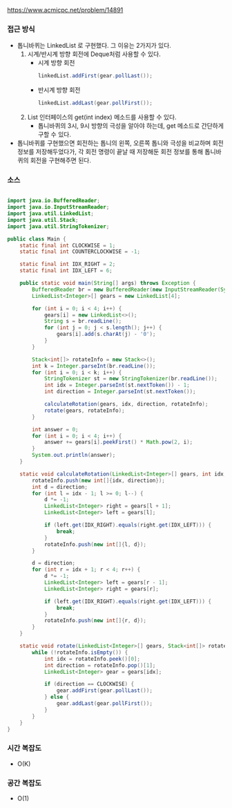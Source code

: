 https://www.acmicpc.net/problem/14891


### 접근 방식

- 톱니바퀴는 LinkedList 로 구현했다. 그 이유는 2가지가 있다.
    1. 시계/반시계 방향 회전에 Deque처럼 사용할 수 있다.
       - 시계 방향 회전
         ```java
         linkedList.addFirst(gear.pollLast());
         ```
        - 반시계 방향 회전
          ```java
          linkedList.addLast(gear.pollFirst());
          ```
    2. List 인터페이스의 get(int index) 메소드를 사용할 수 있다.
        - 톱니바퀴의 3시, 9시 방향의 극성을 알아야 하는데, get 메소드로 간단하게 구할 수 있다.
- 톱니바퀴를 구현했으면 회전하는 톱니의 왼쪽, 오른쪽 톱니와 극성을 비교하며 회전 정보를 저장해두었다가, 각 회전 명령이 끝날 때 저장해둔 회전 정보를 통해 톱니바퀴의 회전을 구현해주면 된다.

### 소스
```java

import java.io.BufferedReader;
import java.io.InputStreamReader;
import java.util.LinkedList;
import java.util.Stack;
import java.util.StringTokenizer;

public class Main {
    static final int CLOCKWISE = 1;
    static final int COUNTERCLOCKWISE = -1;

    static final int IDX_RIGHT = 2;
    static final int IDX_LEFT = 6;

    public static void main(String[] args) throws Exception {
        BufferedReader br = new BufferedReader(new InputStreamReader(System.in));
        LinkedList<Integer>[] gears = new LinkedList[4];

        for (int i = 0; i < 4; i++) {
            gears[i] = new LinkedList<>();
            String s = br.readLine();
            for (int j = 0; j < s.length(); j++) {
                gears[i].add(s.charAt(j) - '0');
            }
        }

        Stack<int[]> rotateInfo = new Stack<>();
        int k = Integer.parseInt(br.readLine());
        for (int i = 0; i < k; i++) {
            StringTokenizer st = new StringTokenizer(br.readLine());
            int idx = Integer.parseInt(st.nextToken()) - 1;
            int direction = Integer.parseInt(st.nextToken());

            calculateRotation(gears, idx, direction, rotateInfo);
            rotate(gears, rotateInfo);
        }

        int answer = 0;
        for (int i = 0; i < 4; i++) {
            answer += gears[i].peekFirst() * Math.pow(2, i);
        }
        System.out.println(answer);
    }

    static void calculateRotation(LinkedList<Integer>[] gears, int idx, int direction, Stack<int[]> rotateInfo) {
        rotateInfo.push(new int[]{idx, direction});
        int d = direction;
        for (int l = idx - 1; l >= 0; l--) {
            d *= -1;
            LinkedList<Integer> right = gears[l + 1];
            LinkedList<Integer> left = gears[l];

            if (left.get(IDX_RIGHT).equals(right.get(IDX_LEFT))) {
                break;
            }
            rotateInfo.push(new int[]{l, d});
        }

        d = direction;
        for (int r = idx + 1; r < 4; r++) {
            d *= -1;
            LinkedList<Integer> left = gears[r - 1];
            LinkedList<Integer> right = gears[r];

            if (left.get(IDX_RIGHT).equals(right.get(IDX_LEFT))) {
                break;
            }
            rotateInfo.push(new int[]{r, d});
        }
    }

    static void rotate(LinkedList<Integer>[] gears, Stack<int[]> rotateInfo) {
        while (!rotateInfo.isEmpty()) {
            int idx = rotateInfo.peek()[0];
            int direction = rotateInfo.pop()[1];
            LinkedList<Integer> gear = gears[idx];

            if (direction == CLOCKWISE) {
                gear.addFirst(gear.pollLast());
            } else {
                gear.addLast(gear.pollFirst());
            }
        }
    }
}


```


### 시간 복잡도
- O(K)

### 공간 복잡도
- O(1)
